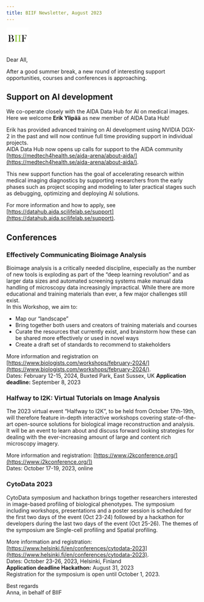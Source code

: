 ```yaml
---
title: BIIF Newsletter, August 2023
---
```

![BIIF logo](/images/biif_logo_white.png )

Dear All,

After a good summer break, a new round of interesting support opportunities, courses and conferences is approaching. 

## Support on AI development 

We co-operate closely with the AIDA Data Hub for AI on medical images. Here we welcome **Erik Ylipää** as new member of AIDA Data Hub!

Erik has provided advanced training  on AI development using NVIDIA DGX-2 in the past and will now continue full time providing
support in individual projects.  
AIDA Data Hub now opens up calls for support to the AIDA community [https://medtech4health.se/aida-arena/about-aida/](https://medtech4health.se/aida-arena/about-aida/).

This new support function has the goal of accelerating research within medical imaging diagnostics by supporting researchers from the early 
phases such as project scoping and modeling to later practical stages such as debugging, optimizing and deploying AI solutions. 

For more information and how to apply, see [https://datahub.aida.scilifelab.se/support](https://datahub.aida.scilifelab.se/support).


## Conferences
### Effectively Communicating Bioimage Analysis
Bioimage analysis is a critically needed discipline, especially as the number of new tools is exploding as part of the “deep learning revolution” and 
as larger data sizes and automated screening systems make manual data handling of microscopy data increasingly impractical. 
While there are more educational and training materials than ever, a few major challenges still exist.  
In this Workshop, we aim to: 
* Map our “landscape” 
* Bring together both users and creators of training materials and courses 
* Curate the resources that currently exist, and brainstorm how these can be shared more effectively or used in novel ways 
* Create a draft set of standards to recommend to stakeholders

More information and registration on [https://www.biologists.com/workshops/february-2024/](https://www.biologists.com/workshops/february-2024/).  
Dates: February 12-15, 2024, Buxted Park, East Sussex, UK
**Application deadline:**  September 8, 2023

### Halfway to I2K: Virtual Tutorials on Image Analysis
The 2023 virtual event “Halfway to I2K”, to be held from October 17th-19th, 
will therefore feature in-depth interactive workshops covering state-of-the-art open-source solutions for biological image reconstruction and analysis. 
It will be an event to learn about and discuss forward looking strategies for dealing with the ever-increasing amount of large and content rich microscopy imagery.  

More information and registration: [https://www.i2kconference.org/](https://www.i2kconference.org/])  
Dates: October 17-19, 2023, online

### CytoData 2023
CytoData symposium and hackathon brings together researchers interested in image-based profiling of biological phenotypes. 
The symposium including workshops, presentations and a poster session is scheduled for the first two days of the event (Oct 23-24) followed 
by a hackathon for developers during the last two days of the event (Oct 25-26). The themes of the symposium are Single-cell profiling and Spatial profiling.  

More information and registration: [https://www.helsinki.fi/en/conferences/cytodata-2023](https://www.helsinki.fi/en/conferences/cytodata-2023).    
Dates: October 23-26, 2023, Helsinki, Finland  
**Application deadline Hackathon:**  August 31, 2023  
Registration for the symposium is open until October 1, 2023.

Best regards  
Anna, in behalf of BIIF
